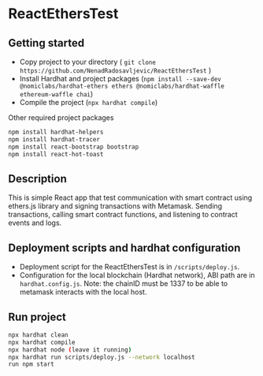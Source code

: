# ReactEthersTest

## Getting started
* Copy project to your directory ( `git clone https://github.com/NenadRadosavljevic/ReactEthersTest` )
* Install Hardhat and project packages (`npm install --save-dev @nomiclabs/hardhat-ethers ethers @nomiclabs/hardhat-waffle ethereum-waffle chai`)
* Compile the project (`npx hardhat compile`)

Other required project packages
```bash
npm install hardhat-helpers
npm install hardhat-tracer
npm install react-bootstrap bootstrap
npm install react-hot-toast
```

## Description
This is simple React app that test communication with smart contract using ethers.js library and signing transactions with Metamask.
Sending transactions, calling smart contract functions, and listening to contract events and logs.

## Deployment scripts and hardhat configuration
* Deployment script for the ReactEthersTest is in `/scripts/deploy.js`.
* Configuration for the local blockchain (Hardhat network), ABI path are in `hardhat.config.js`.
Note: the chainID must be 1337 to be able to metamask interacts with the local host.

## Run project
```bash
npx hardhat clean
npx hardhat compile
npx hardhat node (leave it running)
npx hardhat run scripts/deploy.js --network localhost
run npm start
```

